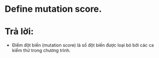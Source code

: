 # Define mutation score.

# Trả lời:
- Điểm đột biến (mutation score) là số đột biến được loại bỏ bởi các ca kiểm thử trong chương trình.